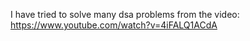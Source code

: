 I have tried to solve many dsa problems from the video:
https://www.youtube.com/watch?v=4iFALQ1ACdA
